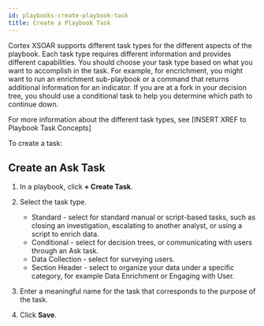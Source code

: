 ```yaml
---
id: playbooks-create-playbook-task
title: Create a Playbook Task
---
```

Cortex XSOAR supports different task types for the different aspects of the playbook. Each task type requires different information and provides different capabilities. You should choose your task type based on what you want to accomplish in the task. For example, for encrichment, you might want to run an enrichment sub-playbook or a command that returns additional information for an indicator. If you are at a fork in your decision tree, you should use a conditional task to help you determine which path to continue down.

For more information about the different task types, see [INSERT XREF to Playbook Task Concepts]

To create a task:

## Create an Ask Task

1. In a playbook, click **+ Create Task**.

2. Select the task type.

    * Standard - select for standard manual or script-based tasks, such as closing an investigation, escalating to another analyst, or using a script to enrich data.
    * Conditional - select for decision trees, or communicating with users through an Ask task. 
    * Data Collection - select for surveying users.
    * Section Header - select to organize your data under a specific category, for example Data Enrichment or Engaging with User.

3. Enter a meaningful name for the task that corresponds to the purpose of the task.

4. Click **Save**.


